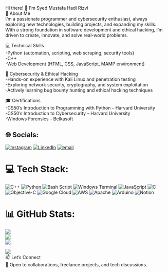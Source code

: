 Hi there! 👋 I'm Syed Mustafa Hadi Rizvi
<br>
🚀 About Me <br>
I’m a passionate programmer and cybersecurity enthusiast, always exploring new technologies, building projects, and expanding my skills.<br>
With a strong foundation in software development and ethical hacking, I’m driven to create, innovate, and solve real-world problems.
<br>

💻 Technical Skills <br>
-Python (automation, scripting, web scraping, security tools)<br>
-C++<br>
-Web Development (HTML, CSS, JavaScript, MAMP environment)<br>

🔐 Cybersecurity & Ethical Hacking <br>
-Hands-on experience with Kali Linux and penetration testing<br>
-Exploring network security, cryptography, and system exploitation<br>
-Actively learning bug bounty hunting and ethical hacking techniques<br>

🎓 Certifications <br>
-CS50’s Introduction to Programming with Python – Harvard University<br>
-CS50’s Introduction to Cybersecurity – Harvard University<br>
-Windows Forensics – Belkasoft<br>

## 🌐 Socials:
[![Instagram](https://img.shields.io/badge/Instagram-%23E4405F.svg?logo=Instagram&logoColor=white)](https://instagram.com/hadi.rizvi_094) [![LinkedIn](https://img.shields.io/badge/LinkedIn-%230077B5.svg?logo=linkedin&logoColor=white)](https://linkedin.com/in/smhr093) [![email](https://img.shields.io/badge/Email-D14836?logo=gmail&logoColor=white)](mailto:hadirizvi093@gmail.com) 

# 💻 Tech Stack:
![C++](https://img.shields.io/badge/c++-%2300599C.svg?style=for-the-badge&logo=c%2B%2B&logoColor=white) ![Python](https://img.shields.io/badge/python-3670A0?style=for-the-badge&logo=python&logoColor=ffdd54) ![Bash Script](https://img.shields.io/badge/bash_script-%23121011.svg?style=for-the-badge&logo=gnu-bash&logoColor=white) ![Windows Terminal](https://img.shields.io/badge/Windows%20Terminal-%234D4D4D.svg?style=for-the-badge&logo=windows-terminal&logoColor=white) ![JavaScript](https://img.shields.io/badge/javascript-%23323330.svg?style=for-the-badge&logo=javascript&logoColor=%23F7DF1E) ![C](https://img.shields.io/badge/c-%2300599C.svg?style=for-the-badge&logo=c&logoColor=white) ![Objective-C](https://img.shields.io/badge/OBJECTIVE--C-%233A95E3.svg?style=for-the-badge&logo=apple&logoColor=white) ![Google Cloud](https://img.shields.io/badge/GoogleCloud-%234285F4.svg?style=for-the-badge&logo=google-cloud&logoColor=white) ![AWS](https://img.shields.io/badge/AWS-%23FF9900.svg?style=for-the-badge&logo=amazon-aws&logoColor=white) ![Apache](https://img.shields.io/badge/apache-%23D42029.svg?style=for-the-badge&logo=apache&logoColor=white) ![Arduino](https://img.shields.io/badge/-Arduino-00979D?style=for-the-badge&logo=Arduino&logoColor=white) ![Notion](https://img.shields.io/badge/Notion-%23000000.svg?style=for-the-badge&logo=notion&logoColor=white)
# 📊 GitHub Stats:
![](https://github-readme-stats.vercel.app/api?username=hadirizvi093&theme=dark&hide_border=false&include_all_commits=false&count_private=false)<br/>
![](https://nirzak-streak-stats.vercel.app/?user=hadirizvi093&theme=dark&hide_border=false)<br/>
![](https://github-readme-stats.vercel.app/api/top-langs/?username=hadirizvi093&theme=dark&hide_border=false&include_all_commits=false&count_private=false&layout=compact)

[![](https://visitcount.itsvg.in/api?id=hadirizvi093&icon=0&color=0)](https://visitcount.itsvg.in)
<br>
📫 Let’s Connect <br>
🤝 Open to collaborations, freelance projects, and tech discussions.<br>
<br>


